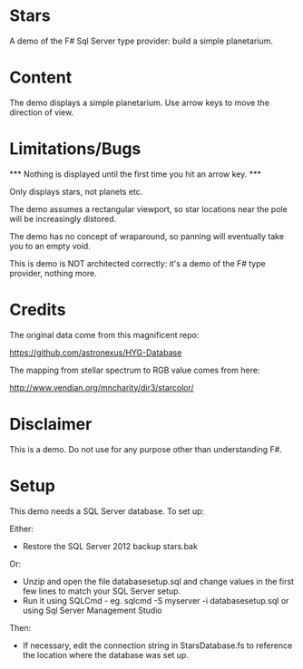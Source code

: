 Stars
=====

A demo of the F# Sql Server type provider: build a simple planetarium.

Content
=======

The demo displays a simple planetarium.  Use arrow keys to move the direction of view.

Limitations/Bugs
================

*** Nothing is displayed until the first time you hit an arrow key. ***

Only displays stars, not planets etc.

The demo assumes a rectangular viewport, so star locations near the pole will be increasingly distored.

The demo has no concept of wraparound, so panning will eventually take you to an empty void.

This is demo is NOT architected correctly: it's a demo of the F# type provider, nothing more.

Credits
=======

The original data come from this magnificent repo:

https://github.com/astronexus/HYG-Database

The mapping from stellar spectrum to RGB value comes from here:

http://www.vendian.org/mncharity/dir3/starcolor/

Disclaimer
==========

This is a demo.  Do not use for any purpose other than understanding F#.

Setup
=====

This demo needs a SQL Server database. To set up:

Either: 

- Restore the SQL Server 2012 backup stars.bak

Or:

- Unzip and open the file databasesetup.sql and change values in the first few lines to match your SQL Server setup.
- Run it using SQLCmd - eg. sqlcmd -S myserver -i databasesetup.sql or using Sql Server Management Studio

Then:

- If necessary, edit the connection string in StarsDatabase.fs to reference the location where the database was set up.
